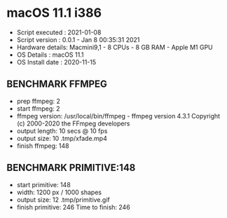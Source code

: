 # macOS 11.1 i386
* Script executed : 2021-01-08
* Script version  : 0.0.1 - Jan  8 00:35:31 2021
* Hardware details: Macmini9,1 - 8 CPUs - 8 GB RAM -  Apple M1 GPU
* OS Details      : macOS 11.1
* OS Install date : 2020-11-15
 
## BENCHMARK FFMPEG
* prep ffmpeg: 2
* start ffmpeg: 2
* ffmpeg version: /usr/local/bin/ffmpeg - ffmpeg version 4.3.1 Copyright (c) 2000-2020 the FFmpeg developers
* output length: 10 secs @ 10 fps
* output size: 10	.tmp/xfade.mp4
* finish ffmpeg: 148
 
## BENCHMARK PRIMITIVE:148
* start primitive: 148
* width: 1200 px / 1000 shapes
* output size: 12	.tmp/primitive.gif
* finish primitive: 246
Time to finish: 246
